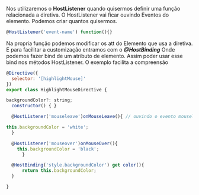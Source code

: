 

Nos utilizaremos o **HostListener** quando quisermos definir uma função relacionada a diretiva.
O HostListener vai ficar ouvindo Eventos do elemento. Podemos criar quantos quisermos.

~~~ javascript
@HostListener('event-name') function(){}
~~~

Na propria função podemos modificar os att do Elemento que usa a diretiva. E
para facilitar a customização entramos com o ***@HostBinding***
Onde podemos fazer bind de um atributo de elemento. Assim poder usar esse bind nos
métodos HostListener. O exemplo facilita a compreensão


~~~ javascript
@Directive({
  selector: '[highlightMouse]'
})
export class HighlightMouseDirective {

backgroundColor?: string;
  constructor() { }

  @HostListener('mouseleave')onMouseLeave(){ // ouvindo o evento mouseleave e executando o método

this.backgroundColor = 'white';
  }

  @HostListener('mouseover')onMouseOver(){
    this.backgroundColor = 'black';
      }

  @HostBinding('style.backgroundColor') get color(){
      return this.backgroundColor;
  }

}
~~~
